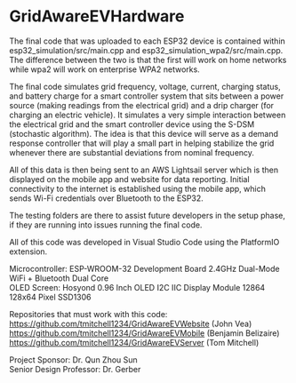# GridAwareEVHardware

The final code that was uploaded to each ESP32 device is contained within esp32_simulation/src/main.cpp and esp32_simulation_wpa2/src/main.cpp. The difference between the two is that the first will work on home networks while wpa2 will work on enterprise WPA2 networks.

The final code simulates grid frequency, voltage, current, charging status, and battery charge for a smart controller system that sits between a power source (making readings from the electrical grid) and a drip charger (for charging an electric vehicle). It simulates a very simple interaction between the electrical grid and the smart controller device using the S-DSM (stochastic algorithm). The idea is that this device will serve as a demand response controller that will play a small part in helping stabilize the grid whenever there are substantial deviations from nominal frequency. 

All of this data is then being sent to an AWS Lightsail server which is then displayed on the mobile app and website for data reporting. Initial connectivity to the internet is established using the mobile app, which sends Wi-Fi credentials over Bluetooth to the ESP32. 

The testing folders are there to assist future developers in the setup phase, if they are running into issues running the final code.

All of this code was developed in Visual Studio Code using the PlatformIO extension.

Microcontroller: ESP-WROOM-32 Development Board 2.4GHz Dual-Mode WiFi + Bluetooth Dual Core<br />
OLED Screen: Hosyond 0.96 Inch OLED I2C IIC Display Module 12864 128x64 Pixel SSD1306

Repositories that must work with this code:<br />
https://github.com/tmitchell1234/GridAwareEVWebsite (John Vea)<br />
https://github.com/tmitchell1234/GridAwareEVMobile (Benjamin Belizaire)<br />
https://github.com/tmitchell1234/GridAwareEVServer (Tom Mitchell)

Project Sponsor: Dr. Qun Zhou Sun<br />
Senior Design Professor: Dr. Gerber
